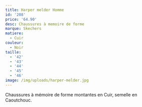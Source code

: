 ```yaml
---
title: Harper melder Homme
id: '208'
price: '64.90'
desc: Chaussures à memoire de forme
marque: Skechers
matiere:
  - Cuir
couleur:
  - Noir
taille:
  - '42'
  - '43'
  - '44'
  - '45'
  - '46'
image: /img/uploads/harper-melder.jpg
---
```

Chaussures à mémoire de forme montantes en Cuir, semelle en Caoutchouc.
